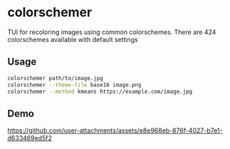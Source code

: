 # colorschemer

TUI for recoloring images using common colorschemes. There are 424 colorschemes available with default settings

## Usage

```bash
colorschemer path/to/image.jpg
colorschemer --theme-file base16 image.png
colorschemer --method kmeans https://example.com/image.jpg
```

## Demo

https://github.com/user-attachments/assets/e8e968eb-876f-4027-b7e1-d633469ed5f2

